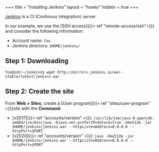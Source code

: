 +++
title = "Installing Jenkins"
layout = "howto"
hidden = true
+++

[Jenkins](https://jenkins.io/) is a CI (Continous Integration) server.

In our example, we use the [SSH access]({{< ref "remote-access/ssh">}}) and consider the following information:

- Account name: `foo`
- Jenkins directory: `$HOME/jenkins/`

## Step 1: Downloading

```
foo@ssh:~/jenkins$ wget http://mirrors.jenkins.io/war-stable/latest/jenkins.war
```

## Step 2: Create the site

From **Web > Sites**, create a [User program]({{< ref "sites/user-program" >}})site with the **Command**:

- [v2017]({{< ref "accounts/version" >}}): `/usr/lib/jvm/java-8-openjdk-amd64/jre/bin/java -Djava.net.preferIPv4Stack=true -Xmx512m -jar $HOME/jenkins/jenkins.war --httpListenAddress=0.0.0.0 --httpPort=$PORT`
- [v2020]({{< ref "accounts/version" >}}): `java -Xmx512m -jar $HOME/jenkins/jenkins.war --httpListenAddress=0.0.0.0 --httpPort=$PORT`
